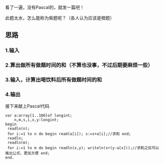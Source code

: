 看了一遍，没有Pascal的，就发一篇吧！

此题太水，怎么能称为紫题呢？（各人认为应该是橙题）

## 思路
### 1.输入
### 2.算出做所有做题时间的和（不算也没事，不过后期要麻烦一些）
### 3.输入，计算出喝饮料后所有做题时间的和
### 4.输出

接下来献上Pascal代码
```
var a:array[1..100]of longint;
    n,m,s,i,x,y:longint;
begin
 readln(n);
 for i:=1 to n do begin read(a[i]); s:=s+a[i];//求和 end;
 readln;
 readln(m);
 for i:=1 to m do begin readln(x,y); writeln(s+(y-a[x]));//求和之后可以推出公式，更加方便 end;
end.
```